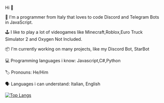 Hi 👋

👥 I'm a programmer from Italy that loves to code Discord and Telegram Bots in JavaScript.

🕹 I like to play a lot of videogames like Minecraft,Roblox,Euro Truck Simulator 2 and Oxygen Not Included.

📦 I'm currently working on many projects, like my Discord Bot, StarBot

💻 Programming languages i know: Javascript,C#,Python

🏷 Pronouns: He/Him

🗣 Languages i can understand: Italian, English

[![Top Langs](https://github-readme-stats.vercel.app/api/top-langs/?username=AlexDiego123)](https://github.com/anuraghazra/github-readme-stats)
